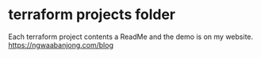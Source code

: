 # terraform projects folder
Each terraform project contents a ReadMe and the demo is on my website.  
https://ngwaabanjong.com/blog

